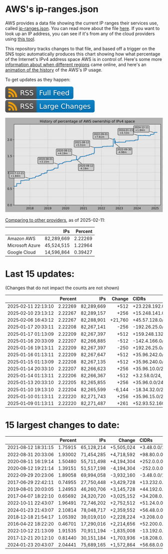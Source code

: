 # AWS's ip-ranges.json

AWS provides a data file showing the current IP ranges their
services use, called [ip-ranges.json](https://ip-ranges.amazonaws.com/ip-ranges.json).
You can read more about the file [here](https://docs.aws.amazon.com/general/latest/gr/aws-ip-ranges.html).
If you want to look up an IP address, you can see if it's from any of the cloud providers using [this tool](https://cloud-ips.s3-us-west-2.amazonaws.com/index.html).

This repository tracks changes to that file, and based off a trigger on the SNS 
topic automatically produces this chart showing how what percentage of the 
Internet's IPv4 address space AWS is in control of.  Here's some 
more [information about when different regions](announces.md) came 
online, and here's an [animation of the history](https://youtu.be/Su25yl7eol8) 
of the AWS's IP usage.

To get updates as they happen:

[![RSS Icon (Full Feed)](images/rss_badge.svg)](https://raw.githubusercontent.com/seligman/aws-ip-ranges/master/rss.xml)
[![RSS Icon (Large Changes)](images/rss_badge_partial.svg)](https://raw.githubusercontent.com/seligman/aws-ip-ranges/master/rss_big_changes.xml)

![History of AWS](history_count.svg)

[Comparing to other providers](https://github.com/seligman/cloud_sizes), as of 2025-02-11:

| | IPs | Percent |
| --- | ---: | ---: |
| Amazon AWS | 82,289,669 | 2.22269 |
| Microsoft Azure | 45,524,515 | 1.22964 |
| Google Cloud | 14,596,864 | 0.39427 |


# Last 15 updates:

(Changes that do not impact the counts are not shown)

| | Percent | IPs | Change | CIDRs |
| :--- | ---: | ---: | ---: | :--- |
| 2025&#8209;02&#8209;11&nbsp;22:13:10 | 2.22269 | 82,289,669 | +512 | +23.228.192.0/23 |
| 2025&#8209;02&#8209;10&nbsp;23:13:12 | 2.22267 | 82,289,157 | +256 | +15.248.141.0/24 |
| 2025&#8209;02&#8209;06&nbsp;16:43:12 | 2.22267 | 82,288,901 | +21,760 | +45.57.128.0/18,&nbsp;+35.50.228.0/22,&nbsp;+35.50.236.0/22,&nbsp;... |
| 2025&#8209;01&#8209;17&nbsp;20:33:11 | 2.22208 | 82,267,141 | -256 | -192.26.25.0/24 |
| 2025&#8209;01&#8209;17&nbsp;01:13:09 | 2.22209 | 82,267,397 | +512 | +159.248.132.0/24,&nbsp;+193.57.169.0/24 |
| 2025&#8209;01&#8209;16&nbsp;20:33:09 | 2.22207 | 82,266,885 | -512 | -142.4.166.0/23 |
| 2025&#8209;01&#8209;16&nbsp;19:13:11 | 2.22209 | 82,267,397 | -250 | +192.26.25.0/24,&nbsp;+104.255.59.240/30,&nbsp;+104.255.59.238/31,&nbsp;... |
| 2025&#8209;01&#8209;16&nbsp;01:13:11 | 2.22209 | 82,267,647 | +512 | +35.96.242.0/23 |
| 2025&#8209;01&#8209;15&nbsp;01:13:09 | 2.22208 | 82,267,135 | +512 | +35.96.240.0/23 |
| 2025&#8209;01&#8209;14&nbsp;20:33:10 | 2.22207 | 82,266,623 | +256 | +35.96.10.0/24 |
| 2025&#8209;01&#8209;14&nbsp;01:13:11 | 2.22206 | 82,266,367 | +512 | +3.2.58.0/24,&nbsp;+35.96.7.0/24 |
| 2025&#8209;01&#8209;13&nbsp;20:33:10 | 2.22205 | 82,265,855 | +256 | +35.96.0.0/24 |
| 2025&#8209;01&#8209;10&nbsp;19:13:10 | 2.22204 | 82,265,599 | -6,144 | -18.34.32.0/20,&nbsp;-18.34.240.0/22,&nbsp;-18.34.248.0/22 |
| 2025&#8209;01&#8209;10&nbsp;01:13:11 | 2.22220 | 82,271,743 | +256 | +35.96.15.0/24 |
| 2025&#8209;01&#8209;09&nbsp;01:13:11 | 2.22220 | 82,271,487 | +261 | +52.93.52.160/29,&nbsp;+52.93.53.0/29,&nbsp;+52.93.84.160/29,&nbsp;... |


# 15 largest changes to date:

| | Percent | IPs | Change | CIDRs |
| :--- | ---: | ---: | ---: | :--- |
| 2021&#8209;08&#8209;12&nbsp;18:31:15 | 1.75915 | 65,128,214 | +5,505,024 | +3.48.0.0/12,&nbsp;+35.96.0.0/12,&nbsp;+3.152.0.0/13,&nbsp;... |
| 2022&#8209;08&#8209;31&nbsp;20:33:06 | 1.93002 | 71,454,285 | +4,718,592 | +98.80.0.0/12,&nbsp;+184.32.0.0/12,&nbsp;+13.184.0.0/13,&nbsp;... |
| 2020&#8209;08&#8209;11&nbsp;16:19:14 | 1.50480 | 55,711,498 | +4,194,304 | +252.0.0.0/10 |
| 2020&#8209;08&#8209;12&nbsp;19:21:14 | 1.39151 | 51,517,198 | -4,194,304 | -252.0.0.0/10 |
| 2022&#8209;09&#8209;29&nbsp;20:23:06 | 1.89058 | 69,994,058 | -3,932,160 | -3.48.0.0/12,&nbsp;-35.96.0.0/12,&nbsp;-3.240.0.0/13,&nbsp;... |
| 2017&#8209;06&#8209;29&nbsp;22:42:11 | 0.74955 | 27,750,448 | +3,429,728 | +13.232.0.0/13,&nbsp;+34.240.0.0/13,&nbsp;+35.168.0.0/13,&nbsp;... |
| 2019&#8209;08&#8209;01&nbsp;20:03:05 | 1.24953 | 46,260,706 | +3,145,728 | +44.192.0.0/10,&nbsp;-3.192.0.0/12 |
| 2017&#8209;04&#8209;07&nbsp;18:22:10 | 0.65692 | 24,320,720 | +3,025,152 | +34.208.0.0/12,&nbsp;+34.224.0.0/12,&nbsp;+13.58.0.0/15,&nbsp;... |
| 2022&#8209;10&#8209;11&nbsp;22:43:07 | 1.96491 | 72,746,202 | +2,752,512 | +51.24.0.0/13,&nbsp;+57.104.0.0/13,&nbsp;+51.20.0.0/14,&nbsp;... |
| 2024&#8209;01&#8209;23&nbsp;21:43:07 | 2.10814 | 78,048,717 | +2,359,552 | +56.48.0.0/13,&nbsp;+16.28.0.0/14,&nbsp;+16.64.0.0/14,&nbsp;... |
| 2018&#8209;12&#8209;18&nbsp;21:54:17 | 1.05392 | 39,019,010 | +2,228,224 | +3.208.0.0/12,&nbsp;+3.224.0.0/12,&nbsp;+13.48.0.0/15 |
| 2016&#8209;04&#8209;22&nbsp;18:22:20 | 0.46701 | 17,290,016 | +2,214,656 | +52.200.0.0/13,&nbsp;+52.208.0.0/13,&nbsp;+52.36.0.0/14,&nbsp;... |
| 2022&#8209;10&#8209;12&nbsp;21:13:09 | 1.91535 | 70,911,194 | -1,835,008 | -13.192.0.0/13,&nbsp;-16.28.0.0/14,&nbsp;-40.172.0.0/14,&nbsp;... |
| 2017&#8209;12&#8209;21&nbsp;20:12:10 | 0.81440 | 30,151,184 | +1,703,936 | +18.208.0.0/13,&nbsp;+18.204.0.0/14,&nbsp;+18.224.0.0/14,&nbsp;... |
| 2024&#8209;01&#8209;23&nbsp;20:43:07 | 2.04441 | 75,689,165 | +1,572,864 | +56.68.0.0/14,&nbsp;+56.128.0.0/14,&nbsp;+56.136.0.0/14,&nbsp;... |
